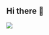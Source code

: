 ## Hi there 👋

<a href="https://github.com/devxb/gitanimals">
  <img src="https://render.gitanimals.org/farms/{username}"/>
</a>

<!--
**SaintkiteLee/SaintkiteLee** is a ✨ _special_ ✨ repository because its `README.md` (this file) appears on your GitHub profile.

Here are some ideas to get you started:

- 🔭 I’m currently working on ...
- 🌱 I’m currently learning ...
- 👯 I’m looking to collaborate on ...
- 🤔 I’m looking for help with ...
- 💬 Ask me about ...
- 📫 How to reach me: ...
- 😄 Pronouns: ...
- ⚡ Fun fact: ...
-->
